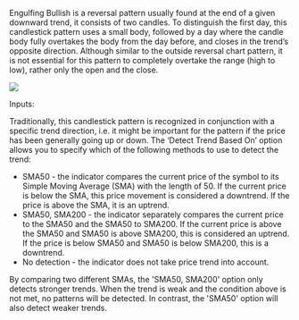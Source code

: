 Engulfing Bullish is a reversal pattern usually found at the end of a given downward trend, it consists of two candles. To distinguish the first day, this candlestick pattern uses a small body, followed by a day where the candle body fully overtakes the body from the day before, and closes in the trend’s opposite direction. Although similar to the outside reversal chart pattern, it is not essential for this pattern to completely overtake the range (high to low), rather only the open and the close.

![](https://s3.amazonaws.com/cdn.freshdesk.com/data/helpdesk/attachments/production/43140576863/original/FzSw1eshLDDK6tbAKjWAEcvsbGwV_P6I1g.png?1594035480)

Inputs:

Traditionally, this candlestick pattern is recognized in conjunction with a specific trend direction, i.e. it might be important for the pattern if the price has been generally going up or down. The ‘Detect Trend Based On’ option allows you to specify which of the following methods to use to detect the trend:

-   SMA50 - the indicator compares the current price of the symbol to its Simple Moving Average (SMA) with the length of 50. If the current price is below the SMA, this price movement is considered a downtrend. If the price is above the SMA, it is an uptrend.
-   SMA50, SMA200 - the indicator separately compares the current price to the SMA50 and the SMA50 to SMA200. If the current price is above the SMA50 and SMA50 is above SMA200, this is considered an uptrend. If the price is below SMA50 and SMA50 is below SMA200, this is a downtrend.
-   No detection - the indicator does not take price trend into account.

By comparing two different SMAs, the 'SMA50, SMA200' option only detects stronger trends. When the trend is weak and the condition above is not met, no patterns will be detected. In contrast, the 'SMA50' option will also detect weaker trends.